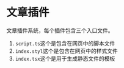 # 文章插件

文章插件系统，每个插件包含三个入口文件。

1. `script.ts`这个是包含在网页中的脚本文件
2. `index.styl`这个是包含在网页中的样式文件
3. `index.tsx`这个是用于生成静态文件的模板
